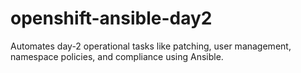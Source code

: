 # openshift-ansible-day2
Automates day-2 operational tasks like patching, user management, namespace policies, and compliance using Ansible.
